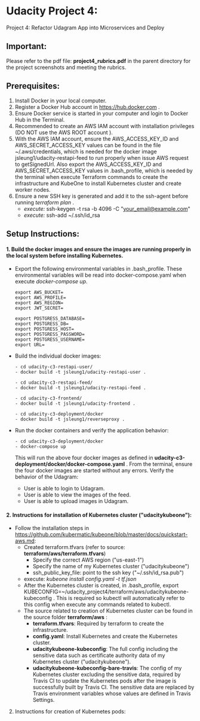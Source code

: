 # Udacity Project 4: 
Project 4: Refactor Udagram App into Microservices and Deploy

## Important:
Please refer to the pdf file: **project4_rubrics.pdf** in the parent directory for the project screenshots and meeting the rubrics.

## Prerequisites:
1. Install Docker in your local computer.
2. Register a Docker Hub account in https://hub.docker.com .
3. Ensure Docker service is started in your computer and login to Docker Hub in the Terminal.
4. Recommended to create an AWS IAM account with installation privileges (DO NOT use the AWS ROOT account ).
5. With the AWS IAM account, ensure the AWS_ACCESS_KEY_ID and AWS_SECRET_ACCESS_KEY values can be found in the file ~/.aws/credentials, 
   which is needed for the docker image jsleung1/udacity-restapi-feed to run properly when issue AWS request to getSignedUrl.
   Also export the AWS_ACCESS_KEY_ID and AWS_SECRET_ACCESS_KEY values in .bash_profile, which is needed by the terminal
   when execute Terraform commands to create the infrastructure and KubeOne to install Kubernetes cluster 
   and create worker nodes.
6. Ensure a new SSH key is generated and add it to the ssh-agent before running *terraform plan* .
   - *execute:* ssh-keygen -t rsa -b 4096 -C "your_email@example.com"
   - *execute:* ssh-add ~/.ssh/id_rsa

## Setup Instructions:

#### 1. Build the docker images and ensure the images are running properly in the local system before installing Kubernetes.

  - Export the following environmental variables in .bash_profile.  These environmental variables will be read into docker-compose.yaml
    when execute *docker-compose up*.
    ```
    export AWS_BUCKET=
    export AWS_PROFILE=
    export AWS_REGION=
    export JWT_SECRET=

    export POSTGRESS_DATABASE=
    export POSTGRESS_DB=
    export POSTGRESS_HOST=
    export POSTGRESS_PASSWORD=
    export POSTGRESS_USERNAME=
    export URL=
    ```
  - Build the individual docker images:
    ```
    - cd udacity-c3-restapi-user/
    - docker build -t jsleung1/udacity-restapi-user .

    - cd udacity-c3-restapi-feed/
    - docker build -t jsleung1/udacity-restapi-feed .

    - cd udacity-c3-frontend/
    - docker build -t jsleung1/udacity-frontend .

    - cd udacity-c3-deployment/docker
    - docker build -t jsleung1/reverseproxy .
    ```
  - Run the docker containers and verify the application behavior:
    ```
    - cd udacity-c3-deployment/docker
    - docker-compose up
    ```
    This will run the above four docker images as defined in **udacity-c3-deployment/docker/docker-compose.yaml** .
    From the terminal, ensure the four docker images are started without any errors.
    Verify the behavior of the Udagram:
    
    - User is able to login to Udagram.
    - User is able to view the images of the feed.
    - User is able to upload images in Udagram.

#### 2. Instructions for installation of Kubernetes cluster ("udacitykubeone"):

  - Follow the installation steps in https://github.com/kubermatic/kubeone/blob/master/docs/quickstart-aws.md:
    - Created terraform.tfvars (refer to source: **terraform/aws/terraform.tfvars**)
      - Specify the correct AWS region ("us-east-1")
      - Specify the name of my Kubernetes cluster ("udacitykubeone")
      - ssh_public_key_file: point to the ssh key ("~/.ssh/id_rsa.pub")
    - execute: *kubeone install config.yaml -t tf.json*
    - After the Kubernetes cluster is created, in .bash_profile, export KUBECONFIG=~/udacity_project4/terraform/aws/udacitykubeone-kubeconfig . 
      This is required so kubectl will automatically refer to this config when execute any commands related to kubectl. 
    - The source related to creation of Kubernetes cluster can be found in the source folder **terraform/aws** :
      - **terraform.tfvars**: Required by terraform to create the infrastructure.
      - **config.yaml**: Install Kubernetes and create the Kubernetes cluster.
      - **udacitykubeone-kubeconfig**: The full config including the sensitive data such as certificate authority data of my Kubernetes cluster ("udacitykubeone").
      - **udacitykubeone-kubeconfig-bare-travis**: The config of my Kubernetes cluster excluding the sensitive data, required by Travis CI to update the Kubernetes pods after    the image is successfully built by Travis CI.  The sensitive data are replaced by Travis environment variables whose values are defined in Travis Settings.

2. Instructions for creation of Kubernetes pods:
    
